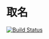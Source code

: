 # 取名

[![Build Status](https://travis-ci.org/tonydeng/intitle.svg?branch=master)](https://travis-ci.org/tonydeng/intitle)
